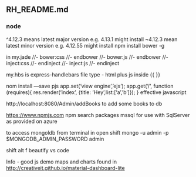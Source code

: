 ## RH_README.md


### node

^4.12.3 means latest major version e.g. 4.13.1 might install
~4.12.3 mean latest minor version e.g. 4.12.55 might install
npm install bower -g

in my.jade
	//- bower:css
	//- endbower
	//- bower:js
	//- endbower
	//- inject:css
	//- endinject
	//- inject:js
	//- endinject	

my.hbs is express-handlebars file type - html plus js  inside {{ }}

nom install —save pjs
app.set(‘view engine’,’ejs’);
app.get(‘/‘, function (requires){
	res.render(‘index’, {title: ‘Hey’,list:[‘a’,’b’]});
}
effective javascript 

http://localhost:8080/Admin/addBooks
to add some books to db

https://www.npmjs.com
npm search packages
mssql for use with SqlServer as provided on azure

to access mongoldb from terminal in open shift
mongo -u admin -p $MONGODB_ADMIN_PASSWORD admin

shift alt f beautify vs code

Info - good js demo maps and charts found in http://creativeit.github.io/material-dashboard-lite
